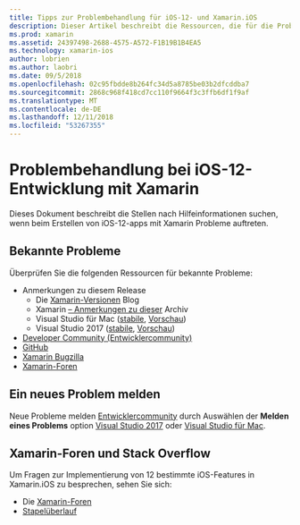 ```yaml
---
title: Tipps zur Problembehandlung für iOS-12- und Xamarin.iOS
description: Dieser Artikel beschreibt die Ressourcen, die für die Problembehandlung bei der Entwicklung der Xamarin.iOS-Anwendungen verwendet werden können. Es werden bekannte Probleme, die ein neues Problem sowie andere Ressourcen zur Problembehandlung erläutert.
ms.prod: xamarin
ms.assetid: 24397498-2688-4575-A572-F1B19B1B4EA5
ms.technology: xamarin-ios
author: lobrien
ms.author: laobri
ms.date: 09/5/2018
ms.openlocfilehash: 02c95fbdde8b264fc34d5a8785be03b2dfcddba7
ms.sourcegitcommit: 2868c968f418cd7cc110f9664f3c3ffb6df1f9af
ms.translationtype: MT
ms.contentlocale: de-DE
ms.lasthandoff: 12/11/2018
ms.locfileid: "53267355"
---
```

# <a name="troubleshooting-ios-12-development-with-xamarin"></a>Problembehandlung bei iOS-12-Entwicklung mit Xamarin

Dieses Dokument beschreibt die Stellen nach Hilfeinformationen suchen, wenn beim Erstellen von iOS-12-apps mit Xamarin Probleme auftreten.

## <a name="known-issues"></a>Bekannte Probleme

Überprüfen Sie die folgenden Ressourcen für bekannte Probleme:

- Anmerkungen zu diesem Release
    - Die [Xamarin-Versionen](http://releases.xamarin.com/) Blog
    - Xamarin [– Anmerkungen zu dieser](https://docs.microsoft.com/xamarin/ios/release-notes/) Archiv
    - Visual Studio für Mac ([stabile](https://docs.microsoft.com/visualstudio/releasenotes/vs2017-mac-relnotes), [Vorschau](https://docs.microsoft.com/visualstudio/releasenotes/vs2017-mac-preview-relnotes))
    - Visual Studio 2017 ([stabile](https://docs.microsoft.com/visualstudio/releasenotes/vs2017-relnotes), [Vorschau](https://docs.microsoft.com/visualstudio/releasenotes/vs2017-preview-relnotes))
- [Developer Community (Entwicklercommunity)](https://developercommunity.visualstudio.com/search.html)
- [GitHub](https://github.com/xamarin/xamarin-macios/issues)
- [Xamarin Bugzilla](https://bugzilla.xamarin.com/query.cgi?product=iOS)
- [Xamarin-Foren](https://forums.xamarin.com/categories/ios)

## <a name="report-a-new-issue"></a>Ein neues Problem melden

Neue Probleme melden [Entwicklercommunity](https://developercommunity.visualstudio.com/spaces/8/index.html) durch Auswählen der **Melden eines Problems** option [Visual Studio 2017](https://docs.microsoft.com/visualstudio/ide/how-to-report-a-problem-with-visual-studio-2017) oder [Visual Studio für Mac](https://docs.microsoft.com/visualstudio/mac/report-a-problem).

## <a name="xamarin-forums-and-stack-overflow"></a>Xamarin-Foren und Stack Overflow

Um Fragen zur Implementierung von 12 bestimmte iOS-Features in Xamarin.iOS zu besprechen, sehen Sie sich:

- Die [Xamarin-Foren](http://forums.xamarin.com/categories/ios)
- [Stapelüberlauf](http://stackoverflow.com/search?tab=newest&q=xamarin)
